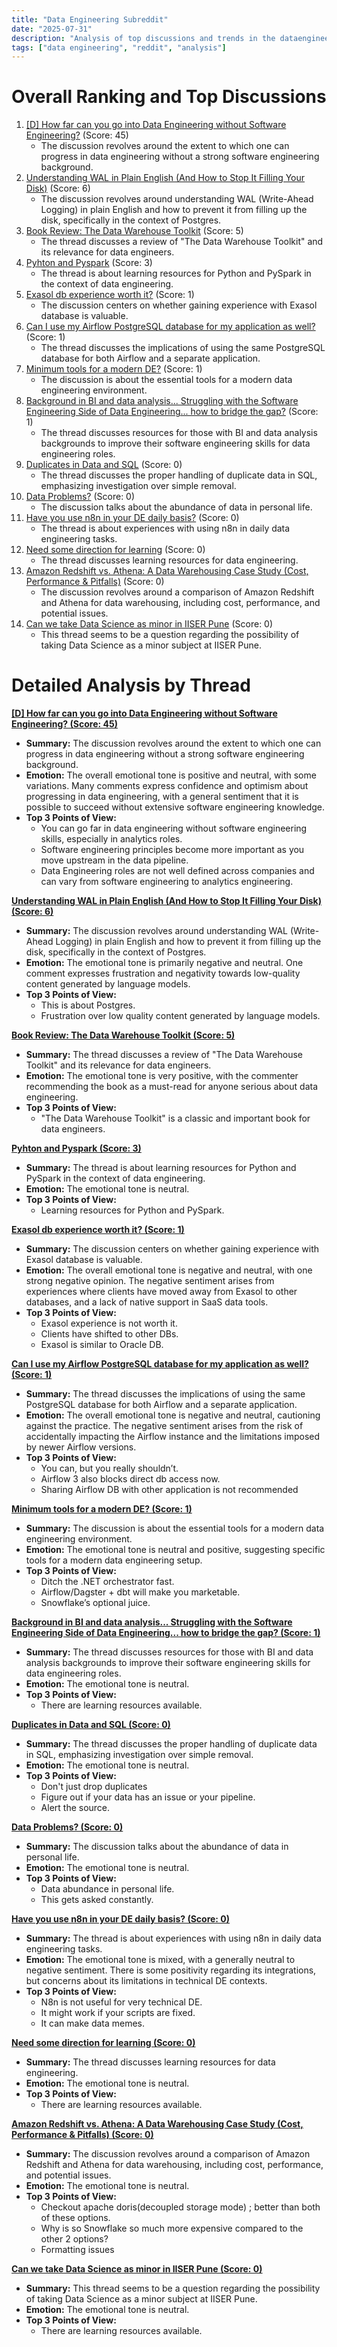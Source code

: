 ```yaml
---
title: "Data Engineering Subreddit"
date: "2025-07-31"
description: "Analysis of top discussions and trends in the dataengineering subreddit"
tags: ["data engineering", "reddit", "analysis"]
---
```


# Overall Ranking and Top Discussions
1. [[D] How far can you go into Data Engineering without Software Engineering?](https://www.reddit.com/r/dataengineering/comments/1me6rsv/how_far_can_you_go_into_data_engineering_without/) (Score: 45)
    * The discussion revolves around the extent to which one can progress in data engineering without a strong software engineering background.
2. [Understanding WAL in Plain English (And How to Stop It Filling Your Disk)](https://www.reddit.com/r/dataengineering/comments/1me6ah1/understanding_wal_in_plain_english_and_how_to/) (Score: 6)
    * The discussion revolves around understanding WAL (Write-Ahead Logging) in plain English and how to prevent it from filling up the disk, specifically in the context of Postgres.
3. [Book Review: The Data Warehouse Toolkit](https://www.reddit.com/r/dataengineering/comments/1me4ein/book_review_the_data_warehouse_toolkit/) (Score: 5)
    * The thread discusses a review of "The Data Warehouse Toolkit" and its relevance for data engineers.
4. [Pyhton and Pyspark](https://www.reddit.com/r/dataengineering/comments/1me3ymx/pyhton_and_pyspark/) (Score: 3)
    * The thread is about learning resources for Python and PySpark in the context of data engineering.
5. [Exasol db experience worth it?](https://www.reddit.com/r/dataengineering/comments/1me2j7a/exasol_db_experience_worth_it/) (Score: 1)
    * The discussion centers on whether gaining experience with Exasol database is valuable.
6. [Can I use my Airflow PostgreSQL database for my application as well?](https://www.reddit.com/r/dataengineering/comments/1me5ja6/can_i_use_my_airflow_postgresql_database_for_my/) (Score: 1)
    * The thread discusses the implications of using the same PostgreSQL database for both Airflow and a separate application.
7. [Minimum tools for a modern DE?](https://www.reddit.com/r/dataengineering/comments/1me6mgb/minimum_tools_for_a_modern_de/) (Score: 1)
    * The discussion is about the essential tools for a modern data engineering environment.
8. [Background in BI and data analysis... Struggling with the Software Engineering Side of Data Engineering... how to bridge the gap?](https://www.reddit.com/r/dataengineering/comments/1me9knz/background_in_bi_and_data_analysis_struggling/) (Score: 1)
    * The thread discusses resources for those with BI and data analysis backgrounds to improve their software engineering skills for data engineering roles.
9. [Duplicates in Data and SQL](https://www.confessionsofadataguy.com/duplicates-in-data-and-sql/) (Score: 0)
    * The thread discusses the proper handling of duplicate data in SQL, emphasizing investigation over simple removal.
10. [Data Problems?](https://www.reddit.com/r/dataengineering/comments/1me3628/data_problems/) (Score: 0)
    * The discussion talks about the abundance of data in personal life.
11. [Have you use n8n in your DE daily basis?](https://www.reddit.com/r/dataengineering/comments/1me59ai/have_you_use_n8n_in_your_de_daily_basis/) (Score: 0)
    * The thread is about experiences with using n8n in daily data engineering tasks.
12. [Need some direction for learning](https://www.reddit.com/r/dataengineering/comments/1me6j5z/need_some_direction_for_learning/) (Score: 0)
    * The thread discusses learning resources for data engineering.
13. [Amazon Redshift vs. Athena: A Data Warehousing Case Study (Cost, Performance & Pitfalls)](https://www.reddit.com/r/dataengineering/comments/1me6xu4/amazon_redshift_vs_athena_a_data_warehousing_case/) (Score: 0)
    * The discussion revolves around a comparison of Amazon Redshift and Athena for data warehousing, including cost, performance, and potential issues.
14. [Can we take Data Science as minor in IISER Pune](https://www.reddit.com/r/dataengineering/comments/1meavj4/can_we_take_data_science_as_minor_in_iiser_pune/) (Score: 0)
    * This thread seems to be a question regarding the possibility of taking Data Science as a minor subject at IISER Pune.

# Detailed Analysis by Thread
**[[D] How far can you go into Data Engineering without Software Engineering? (Score: 45)](https://www.reddit.com/r/dataengineering/comments/1me6rsv/how_far_can_you_go_into_data_engineering_without/)**
*  **Summary:**  The discussion revolves around the extent to which one can progress in data engineering without a strong software engineering background.
*  **Emotion:** The overall emotional tone is positive and neutral, with some variations. Many comments express confidence and optimism about progressing in data engineering, with a general sentiment that it is possible to succeed without extensive software engineering knowledge.
*  **Top 3 Points of View:**
    * You can go far in data engineering without software engineering skills, especially in analytics roles.
    * Software engineering principles become more important as you move upstream in the data pipeline.
    * Data Engineering roles are not well defined across companies and can vary from software engineering to analytics engineering.

**[Understanding WAL in Plain English (And How to Stop It Filling Your Disk) (Score: 6)](https://www.reddit.com/r/dataengineering/comments/1me6ah1/understanding_wal_in_plain_english_and_how_to/)**
*  **Summary:**  The discussion revolves around understanding WAL (Write-Ahead Logging) in plain English and how to prevent it from filling up the disk, specifically in the context of Postgres.
*  **Emotion:** The emotional tone is primarily negative and neutral. One comment expresses frustration and negativity towards low-quality content generated by language models.
*  **Top 3 Points of View:**
    * This is about Postgres.
    * Frustration over low quality content generated by language models.

**[Book Review: The Data Warehouse Toolkit (Score: 5)](https://www.reddit.com/r/dataengineering/comments/1me4ein/book_review_the_data_warehouse_toolkit/)**
*  **Summary:**  The thread discusses a review of "The Data Warehouse Toolkit" and its relevance for data engineers.
*  **Emotion:** The emotional tone is very positive, with the commenter recommending the book as a must-read for anyone serious about data engineering.
*  **Top 3 Points of View:**
    * "The Data Warehouse Toolkit" is a classic and important book for data engineers.

**[Pyhton and Pyspark (Score: 3)](https://www.reddit.com/r/dataengineering/comments/1me3ymx/pyhton_and_pyspark/)**
*  **Summary:**  The thread is about learning resources for Python and PySpark in the context of data engineering.
*  **Emotion:** The emotional tone is neutral.
*  **Top 3 Points of View:**
    * Learning resources for Python and PySpark.

**[Exasol db experience worth it? (Score: 1)](https://www.reddit.com/r/dataengineering/comments/1me2j7a/exasol_db_experience_worth_it/)**
*  **Summary:**  The discussion centers on whether gaining experience with Exasol database is valuable.
*  **Emotion:** The overall emotional tone is negative and neutral, with one strong negative opinion. The negative sentiment arises from experiences where clients have moved away from Exasol to other databases, and a lack of native support in SaaS data tools.
*  **Top 3 Points of View:**
    * Exasol experience is not worth it.
    * Clients have shifted to other DBs.
    * Exasol is similar to Oracle DB.

**[Can I use my Airflow PostgreSQL database for my application as well? (Score: 1)](https://www.reddit.com/r/dataengineering/comments/1me5ja6/can_i_use_my_airflow_postgresql_database_for_my/)**
*  **Summary:**  The thread discusses the implications of using the same PostgreSQL database for both Airflow and a separate application.
*  **Emotion:** The overall emotional tone is negative and neutral, cautioning against the practice. The negative sentiment arises from the risk of accidentally impacting the Airflow instance and the limitations imposed by newer Airflow versions.
*  **Top 3 Points of View:**
    * You can, but you really shouldn’t.
    * Airflow 3 also blocks direct db access now.
    * Sharing Airflow DB with other application is not recommended

**[Minimum tools for a modern DE? (Score: 1)](https://www.reddit.com/r/dataengineering/comments/1me6mgb/minimum_tools_for_a_modern_de/)**
*  **Summary:**  The discussion is about the essential tools for a modern data engineering environment.
*  **Emotion:** The emotional tone is neutral and positive, suggesting specific tools for a modern data engineering setup.
*  **Top 3 Points of View:**
    * Ditch the .NET orchestrator fast.
    * Airflow/Dagster + dbt will make you marketable.
    * Snowflake’s optional juice.

**[Background in BI and data analysis... Struggling with the Software Engineering Side of Data Engineering... how to bridge the gap? (Score: 1)](https://www.reddit.com/r/dataengineering/comments/1me9knz/background_in_bi_and_data_analysis_struggling/)**
*  **Summary:**  The thread discusses resources for those with BI and data analysis backgrounds to improve their software engineering skills for data engineering roles.
*  **Emotion:** The emotional tone is neutral.
*  **Top 3 Points of View:**
    * There are learning resources available.

**[Duplicates in Data and SQL (Score: 0)](https://www.confessionsofadataguy.com/duplicates-in-data-and-sql/)**
*  **Summary:**  The thread discusses the proper handling of duplicate data in SQL, emphasizing investigation over simple removal.
*  **Emotion:** The emotional tone is neutral.
*  **Top 3 Points of View:**
    * Don't just drop duplicates
    * Figure out if your data has an issue or your pipeline.
    * Alert the source.

**[Data Problems? (Score: 0)](https://www.reddit.com/r/dataengineering/comments/1me3628/data_problems/)**
*  **Summary:**  The discussion talks about the abundance of data in personal life.
*  **Emotion:** The emotional tone is neutral.
*  **Top 3 Points of View:**
    * Data abundance in personal life.
    * This gets asked constantly.

**[Have you use n8n in your DE daily basis? (Score: 0)](https://www.reddit.com/r/dataengineering/comments/1me59ai/have_you_use_n8n_in_your_de_daily_basis/)**
*  **Summary:**  The thread is about experiences with using n8n in daily data engineering tasks.
*  **Emotion:** The emotional tone is mixed, with a generally neutral to negative sentiment. There is some positivity regarding its integrations, but concerns about its limitations in technical DE contexts.
*  **Top 3 Points of View:**
    * N8n is not useful for very technical DE.
    * It might work if your scripts are fixed.
    * It can make data memes.

**[Need some direction for learning (Score: 0)](https://www.reddit.com/r/dataengineering/comments/1me6j5z/need_some_direction_for_learning/)**
*  **Summary:**  The thread discusses learning resources for data engineering.
*  **Emotion:** The emotional tone is neutral.
*  **Top 3 Points of View:**
    * There are learning resources available.

**[Amazon Redshift vs. Athena: A Data Warehousing Case Study (Cost, Performance & Pitfalls) (Score: 0)](https://www.reddit.com/r/dataengineering/comments/1me6xu4/amazon_redshift_vs_athena_a_data_warehousing_case/)**
*  **Summary:**  The discussion revolves around a comparison of Amazon Redshift and Athena for data warehousing, including cost, performance, and potential issues.
*  **Emotion:** The emotional tone is neutral.
*  **Top 3 Points of View:**
    * Checkout apache doris(decoupled storage mode) ; better than both of these options.
    * Why is so Snowflake so much more expensive compared to the other 2 options?
    * Formatting issues

**[Can we take Data Science as minor in IISER Pune (Score: 0)](https://www.reddit.com/r/dataengineering/comments/1meavj4/can_we_take_data_science_as_minor_in_iiser_pune/)**
*  **Summary:**  This thread seems to be a question regarding the possibility of taking Data Science as a minor subject at IISER Pune.
*  **Emotion:** The emotional tone is neutral.
*  **Top 3 Points of View:**
    * There are learning resources available.
